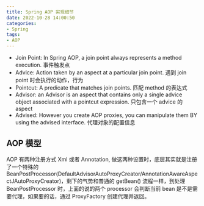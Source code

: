 ```yaml
---
title: Spring AOP 实现细节
date: 2022-10-28 14:00:50
categories:
- Spring
tags:
- AOP
---
```


* Join Point: In Spring AOP, a join point always represents a method execution. 事件触发点
* Advice: Action taken by an aspect at a particular join point. 遇到 join point 时会执行的动作，行为
* Pointcut: A predicate that matches join points. 匹配 method 的表达式
* Advisor: an Advisor is an aspect that contains only a single advice object associated with a pointcut expression. 只包含一个 advice 的 aspect
* Advised: However you create AOP proxies, you can manipulate them BY using the advised interface. 代理对象的配置信息

## AOP 模型

AOP 有两种注册方式 Xml 或者 Annotation, 做这两种设置时，底层其实就是注册了一个特殊的 BeanPostProcessor(DefaultAdvisorAutoProxyCreator/AnnotationAwareAspectJAutoProxyCreator)，剩下的气势和普通的 getBean() 流程一样，到处理 BeanPostProcessor 时，上面的说的两个 processor 会判断当前 bean 是不是需要代理，如果要的话，通过 ProxyFactory 创建代理并返回。